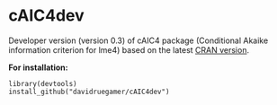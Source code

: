 # cAIC4dev
Developer version (version 0.3) of cAIC4 package (Conditional Akaike information criterion for lme4) based on the latest [CRAN version](https://cran.r-project.org/web/packages/cAIC4/index.html).

**For installation:**

```
library(devtools)
install_github("davidruegamer/cAIC4dev")
```
